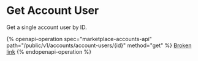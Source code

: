 # Get Account User

Get a single account user by ID.

{% openapi-operation spec="marketplace-accounts-api" path="/public/v1/accounts/account-users/{id}" method="get" %}
[Broken link](broken-reference)
{% endopenapi-operation %}
